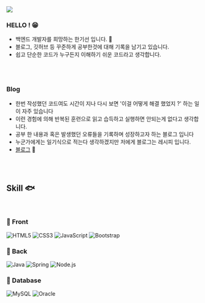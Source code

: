 <!-- 헤더 -->

<img src="https://capsule-render.vercel.app/api?type=waving&color=auto&height=180&section=header&text=gi.dor&fontSize=40" />

<!--소개-->
### HELLO ! 😁

- 백엔드 개발자를 희망하는 한기선 입니다.  :hatching_chick:
- 블로그, 깃허브 등 꾸준하게 공부한것에 대해 기록을 남기고 있습니다.
- 쉽고 단순한 코드가 누구든지 이해하기 쉬운 코드라고 생각합니다.

<br><br>

 ### Blog
 
 - 한번 작성했던 코드여도 시간이 지나 다시 보면  '이걸 어떻게 해결 했었지 ?' 하는 일이 자주 있습니다
 - 이런 경험에 의해 반복된 훈련으로 읽고 습득하고 실행하면 안되는게 없다고 생각합니다.
 - 공부 한 내용과 혹은 발생했던 오류들을 기록하며 성장하고자 하는  블로그 입니다
 - 누군가에게는 일기식으로 적는다 생각하겠지만 저에게 블로그는 레시피 입니다. 
 - <a href = 'https://gi-dor.tistory.com/' target = '_blank'> 블로그</a> 🐥
  

<br/><br/>

 
 <!--기술스택-->
  ## Skill :fish:
<br>

### :whale: Front  
![HTML5](https://img.shields.io/badge/HTML5-E34F26?style=for-the-badge&logo=html5&logoColor=white)
![CSS3](https://img.shields.io/badge/CSS3-1572B6?style=for-the-badge&logo=css3&logoColor=white)
![JavaScript](https://img.shields.io/badge/JavaScript-F7DF1E?style=for-the-badge&logo=JavaScript&logoColor=white)
![Bootstrap](https://img.shields.io/badge/Bootstrap-563D7C?style=for-the-badge&logo=bootstrap&logoColor=white)


### :whale2: Back 
![Java](https://img.shields.io/badge/Java-ED8B00?style=for-the-badge&logo=openjdk&logoColor=white)
![Spring](https://img.shields.io/badge/Spring-6DB33F?style=for-the-badge&logo=spring&logoColor=white)
![Node.js](https://img.shields.io/badge/Node.js-43853D?style=for-the-badge&logo=node.js&logoColor=white)

### :dolphin: Database
![MySQL](https://img.shields.io/badge/MySQL-00000F?style=for-the-badge&logo=mysql&logoColor=white)
![Oracle](https://img.shields.io/badge/Oracle-F80000?style=for-the-badge&logo=Oracle&logoColor=white)




<!--
**gi-dor/gi-dor** is a ✨ _special_ ✨ repository because its `README.md` (this file) appears on your GitHub profile.

Here are some ideas to get you started:

- 🔭 I’m currently working on ...
- 🌱 I’m currently learning ...
- 👯 I’m looking to collaborate on ...
- 🤔 I’m looking for help with ...
- 💬 Ask me about ...
- 📫 How to reach me: ...
- 😄 Pronouns: ...
- ⚡ Fun fact: ...
-->
